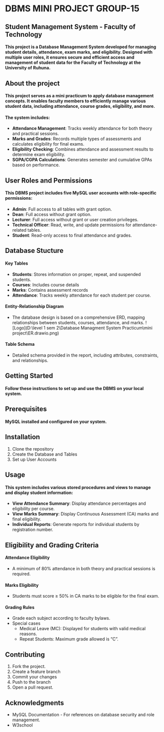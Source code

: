 # DBMS MINI PROJECT GROUP-15

## Student Management System - Faculty of Technology

#### This project is a Database Management System developed for managing student details, attendance, exam marks, and eligibility. Designed with multiple user roles, it ensures secure and efficient access and management of student data for the Faculty of Technology at the University of Ruhuna.

## About the project

#### This project serves as a mini practicum to apply database management concepts. It enables faculty members to efficiently manage various student data, including attendance, course grades, eligibility, and more.

#### The system includes:
* **Attendance Management**: Tracks weekly attendance for both theory and practical sessions.
* **Marks and Grades**: Records multiple types of assessments and calculates eligibility for final exams.
* **Eligibility Checking**: Combines attendance and assessment results to determine exam eligibility.
* **SGPA/CGPA Calculations**: Generates semester and cumulative GPAs based on performance.

## User Roles and Permissions
#### This DBMS project includes five MySQL user accounts with role-specific permissions:
* **Admin**: Full access to all tables with grant option.
* **Dean**: Full access without grant option.
* **Lecturer**: Full access without grant or user creation privileges.
* **Technical Officer**: Read, write, and update permissions for attendance-related tables.
* **Student**: Read-only access to final attendance and grades.
 
## Database Stucture
#### Key Tables
* **Students**: Stores information on proper, repeat, and suspended students.
* **Courses**: Includes course details
* **Marks**: Contains assessment records
* **Attendance**: Tracks weekly attendance for each student per course.

#### Entity-Relationship Diagram
* The database design is based on a comprehensive ERD, mapping relationships between students, courses, attendance, and marks.
![Logo](D:\level 1 sem 2\Database Managment System Practicum\mini project\ER.drawio.png)
#### Table Schema
* Detailed schema provided in the report, including attributes, constraints, and relationships.

## Getting Started
#### Follow these instructions to set up and use the DBMS on your local system.
## Prerequisites
#### MySQL installed and configured on your system.

## Installation
1. Clone the repository
1. Create the Database and Tables
1. Set up User Accounts

## Usage
#### This system includes various stored procedures and views to manage and display student information:
* **View Attendance Summary**: Display attendance percentages and eligibility per course.
* **View Marks Summary**: Display Continuous Assessment (CA) marks and final eligibility.
* **Individual Reports**: Generate reports for individual students by registration number.

## Eligibility and Grading Criteria
#### Attendance Eligibility
* A minimum of 80% attendance in both theory and practical sessions is required.
#### Marks Eligibility
* Students must score ≥ 50% in CA marks to be eligible for the final exam.
#### Grading Rules
* Grade each subject according to faculty bylaws.
* Special cases
    * Medical Leave (MC): Displayed for students with valid medical reasons.
    * Repeat Students: Maximum grade allowed is “C”.

## Contributing
1. Fork the project.
1. Create a feature branch
1. Commit your changes
1. Push to the branch
1. Open a pull request.

## Acknowledgments
* MySQL Documentation - For references on database security and role management.
* W3school

